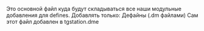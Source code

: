 Это основной файл куда будут складываться все наши модульные добавления для defines.
Добавлять только:
	Дефайны (.dm файлами)
Сам этот файл добавлен в tgstation.dme
